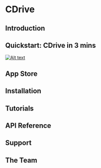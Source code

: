 # CDrive

## Introduction

## Quickstart: CDrive in 3 mins

[![Alt text](https://img.youtube.com/vi/uMvqmm-u42Y/0.jpg)](https://www.youtube.com/watch?v=uMvqmm-u42Y)

## App Store

## Installation

## Tutorials

## API Reference

## Support

## The Team
